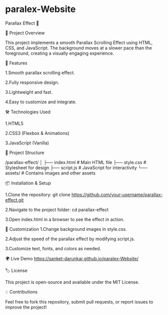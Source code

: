 # paralex-Website
Parallax Effect 🌟

📌 Project Overview

This project implements a smooth Parallax Scrolling Effect using HTML, CSS, and JavaScript. The background moves at a slower pace than the foreground, creating a visually engaging experience.

🚀 Features

1.Smooth parallax scrolling effect.

2.Fully responsive design.

3.Lightweight and fast.

4.Easy to customize and integrate.

🛠 Technologies Used

1.HTML5

2.CSS3 (Flexbox & Animations)

3.JavaScript (Vanilla)

📂 Project Structure

/parallax-effect/
│
├── index.html          # Main HTML file
├── style.css           # Stylesheet for design
├── script.js           # JavaScript for interactivity
└── assets/             # Contains images and other assets

📦 Installation & Setup

1.Clone the repository:
git clone https://github.com/your-username/parallax-effect.git

2.Navigate to the project folder:
cd parallax-effect

3.Open index.html in a browser to see the effect in action.

🎨 Customization
1.Change background images in style.css.

2.Adjust the speed of the parallax effect by modifying script.js.

3.Customize text, fonts, and colors as needed.

🌍 Live Demo
https://sanket-darunkar.github.io/paralex-Website/

🏷️ License

This project is open-source and available under the MIT License.

💡 Contributions

Feel free to fork this repository, submit pull requests, or report issues to improve the project!

